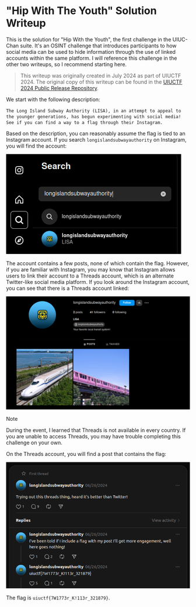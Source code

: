 # "Hip With The Youth" Solution Writeup

This is the solution for "Hip With the Youth", the first challenge in the UIUC-Chan suite. It's an OSINT challenge that introduces participants to how social media can be used to hide information through the use of linked accounts within the same platform. I will reference this challenge in the other two writeups, so I recommend starting here.

> This writeup was originally created in July 2024 as part of UIUCTF 2024. The original copy of this writeup can be found in the [UIUCTF 2024 Public Release Repository](https://github.com/sigpwny/UIUCTF-2024-Public/blob/main/challenges/osint/hip-with-the-youth/challenge/SOLVE.md).

We start with the following description:

```
The Long Island Subway Authority (LISA), in an attempt to appeal to the younger generations, has begun experimenting with social media! See if you can find a way to a flag through their Instagram.
```

Based on the description, you can reasonably assume the flag is tied to an Instagram account. If you search `longislandsubwayauthority` on Instagram, you will find the account:

![LISA Instagram account appearing in search results](images/image1-1.png)

The account contains a few posts, none of which contain the flag. However, if you are familiar with Instagram, you may know that Instagram allows users to link their account to a Threads account, which is an alternate Twitter-like social media platform. If you look around the Instagram account, you can see that there is a Threads account linked:

![The LISA Instagram profile, which has a linked Threads account](images/image1-2.png)

> [!NOTE]
> During the event, I learned that Threads is not available in every country. If you are unable to access Threads, you may have trouble completing this challenge on your own.

On the Threads account, you will find a post that contains the flag:

![LISA Threads account, with a post including the flag "uiuctf{7W1773r_K!113r_321879}"](images/image1-3.png)

The flag is `uiuctf{7W1773r_K!113r_321879}`.